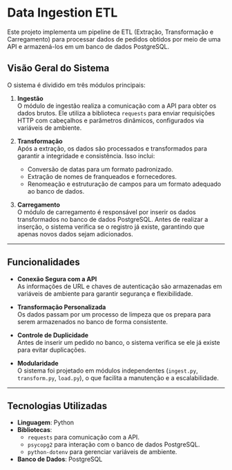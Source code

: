 # Data Ingestion ETL

Este projeto implementa um pipeline de ETL (Extração, Transformação e Carregamento) para processar dados de pedidos obtidos por meio de uma API e armazená-los em um banco de dados PostgreSQL.

## Visão Geral do Sistema

O sistema é dividido em três módulos principais:

1. **Ingestão**  
   O módulo de ingestão realiza a comunicação com a API para obter os dados brutos. Ele utiliza a biblioteca `requests` para enviar requisições HTTP com cabeçalhos e parâmetros dinâmicos, configurados via variáveis de ambiente.

2. **Transformação**  
   Após a extração, os dados são processados e transformados para garantir a integridade e consistência. Isso inclui:
   - Conversão de datas para um formato padronizado.
   - Extração de nomes de franqueados e fornecedores.
   - Renomeação e estruturação de campos para um formato adequado ao banco de dados.

3. **Carregamento**  
   O módulo de carregamento é responsável por inserir os dados transformados no banco de dados PostgreSQL. Antes de realizar a inserção, o sistema verifica se o registro já existe, garantindo que apenas novos dados sejam adicionados.

---

## Funcionalidades

- **Conexão Segura com a API**  
  As informações de URL e chaves de autenticação são armazenadas em variáveis de ambiente para garantir segurança e flexibilidade.

- **Transformação Personalizada**  
  Os dados passam por um processo de limpeza que os prepara para serem armazenados no banco de forma consistente.

- **Controle de Duplicidade**  
  Antes de inserir um pedido no banco, o sistema verifica se ele já existe para evitar duplicações.

- **Modularidade**  
  O sistema foi projetado em módulos independentes (`ingest.py`, `transform.py`, `load.py`), o que facilita a manutenção e a escalabilidade.

---

## Tecnologias Utilizadas

- **Linguagem**: Python  
- **Bibliotecas**:
  - `requests` para comunicação com a API.
  - `psycopg2` para interação com o banco de dados PostgreSQL.
  - `python-dotenv` para gerenciar variáveis de ambiente.
- **Banco de Dados**: PostgreSQL
